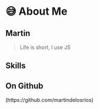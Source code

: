 # 😅 About Me

## Martin

> Life is short, I use JS

## Skills


## On Github


<p class="v-middle">
(https://github.com/martindelosrios)&nbsp;&nbsp
</p>

